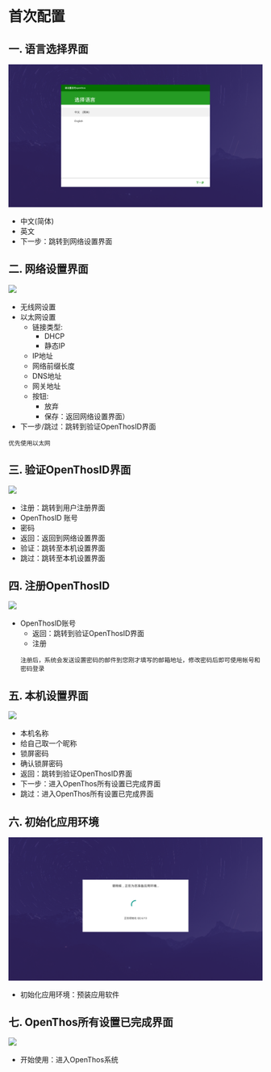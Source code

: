 # 首次配置 
## 一. 语言选择界面
![](pic/shoucipeizhi/xuanzeyuyanjiemian.png)

   - 中文(简体) 
   - 英文 
   - 下一步：跳转到网络设置界面
   
## 二. 网络设置界面  
![](pic/shoucipeizhi/wangluoshezhi.jpg)

   - 无线网设置
   - 以太网设置
     - 链接类型:
        - DHCP
        - 静态IP  
     - IP地址
     - 网络前缀长度
     - DNS地址
     - 网关地址
     - 按钮:
        - 放弃
        - 保存：返回网络设置界面）
   - 下一步/跳过：跳转到验证OpenThosID界面
   ```
   优先使用以太网
   ```
   
## 三. 验证OpenThosID界面  
![](pic/shoucipeizhi/yanzheng.jpg)

   - 注册：跳转到用户注册界面
   - OpenThosID 账号
   - 密码  
   - 返回：返回到网络设置界面
   - 验证：跳转至本机设置界面
   - 跳过：跳转至本机设置界面
   
## 四. 注册OpenThosID  
![](pic/shoucipeizhi/zhuce.jpg)

   - OpenThosID账号  
      - 返回：跳转到验证OpenThosID界面
      - 注册
     ```
     注册后，系统会发送设置密码的邮件到您刚才填写的邮箱地址，修改密码后即可使用帐号和密码登录
     ```
   
## 五. 本机设置界面
![](pic/shoucipeizhi/benjishezhi.jpg)

   - 本机名称  
   - 给自己取一个昵称  
   - 锁屏密码  
   - 确认锁屏密码
   - 返回：跳转到验证OpenThosID界面
   - 下一步：进入OpenThos所有设置已完成界面
   - 跳过：进入OpenThos所有设置已完成界面
   
## 六. 初始化应用环境
![](pic/shoucipeizhi/appinstall.png)

   - 初始化应用环境：预装应用软件 

## 七. OpenThos所有设置已完成界面
![](pic/shoucipeizhi/start.jpg)

   - 开始使用：进入OpenThos系统
